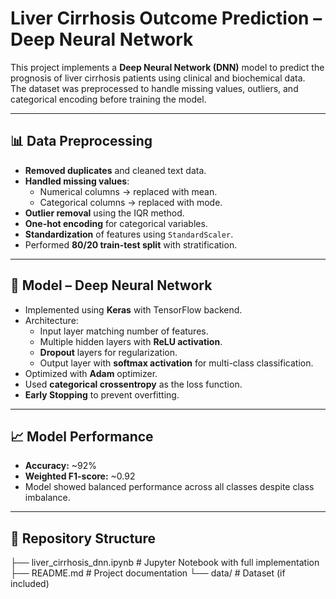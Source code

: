 # Liver Cirrhosis Outcome Prediction – Deep Neural Network

This project implements a **Deep Neural Network (DNN)** model to predict the prognosis of liver cirrhosis patients using clinical and biochemical data.  
The dataset was preprocessed to handle missing values, outliers, and categorical encoding before training the model.

---

## 📊 Data Preprocessing
- **Removed duplicates** and cleaned text data.
- **Handled missing values**:
  - Numerical columns → replaced with mean.
  - Categorical columns → replaced with mode.
- **Outlier removal** using the IQR method.
- **One-hot encoding** for categorical variables.
- **Standardization** of features using `StandardScaler`.
- Performed **80/20 train-test split** with stratification.

---

## 🧠 Model – Deep Neural Network
- Implemented using **Keras** with TensorFlow backend.
- Architecture:
  - Input layer matching number of features.
  - Multiple hidden layers with **ReLU activation**.
  - **Dropout** layers for regularization.
  - Output layer with **softmax activation** for multi-class classification.
- Optimized with **Adam** optimizer.
- Used **categorical crossentropy** as the loss function.
- **Early Stopping** to prevent overfitting.

---

## 📈 Model Performance
- **Accuracy:** ~92%
- **Weighted F1-score:** ~0.92
- Model showed balanced performance across all classes despite class imbalance.

---

## 📂 Repository Structure
├── liver_cirrhosis_dnn.ipynb # Jupyter Notebook with full implementation
├── README.md # Project documentation
└── data/ # Dataset (if included)
